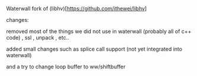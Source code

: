 Waterwall fork of (libhv)[https://github.com/ithewei/libhv]

changes:

removed most of the things we did not use in waterwall (probably all of c++ code) , ssl , unpack , etc..

added small changes such as splice call support (not yet integrated into waterwall)

and a try to change loop buffer to ww/shiftbuffer